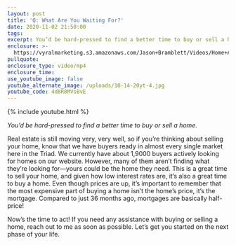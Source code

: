 ```yaml
---
layout: post
title: 'Q: What Are You Waiting For?'
date: 2020-11-02 21:50:00
tags:
excerpt: You’d be hard-pressed to find a better time to buy or sell a home.
enclosure: >-
  https://vyralmarketing.s3.amazonaws.com/Jason+Bramblett/Videos/Home+Additions+-+Jason+Bramblett+Real+Estate+(2).mp4
pullquote:
enclosure_type: video/mp4
enclosure_time:
use_youtube_image: false
youtube_alternate_image: /uploads/10-14-20yt-4.jpg
youtube_code: 4d8R8MVsBvE
---
```


{% include youtube.html %}

*You’d be hard-pressed to find a better time to buy or sell a home.*

Real estate is still moving very, very well, so if you’re thinking about selling your home, know that we have buyers ready in almost every single market here in the Triad. We currently have about 1,9000 buyers actively looking for homes on our website. However, many of them aren’t finding what they’re looking for—yours could be the home they need. This is a great time to sell your home, and given how low interest rates are, it’s also a great time to buy a home. Even though prices are up, it’s important to remember that the most expensive part of buying a home isn’t the home’s price, it’s the mortgage. Compared to just 36 months ago, mortgages are basically half-price\!

Now’s the time to act\! If you need any assistance with buying or selling a home, reach out to me as soon as possible. Let’s get you started on the next phase of your life.